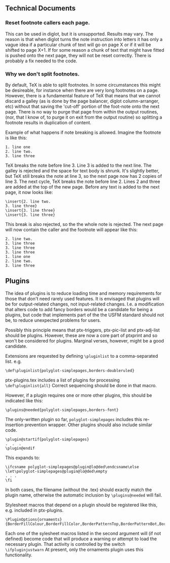 
## Technical Documents

### Reset footnote callers each page.
 This can be used in diglot, but it is unsupported. Results may vary. The
reason is that when diglot turns the note instruction into letters it has only
a vague idea if a particular chunk of text will go on page X or if it will be
shifted to page X+1. If for some reason a chunk of text that might have fitted
is pushed onto the next page, they will not be reset correctly. There is probably a 
fix needed to the code.

### Why we don't split footnotes.
By default, TeX is able to split footnotes. In some circumstances this might be
desireable, for instance when there are very long footnotes on a page. However,
there is a fundamental feature of TeX that means that we cannot discard a galley (as is 
done by the page balancer, diglot column-arranger, etc) without that saving the 'cut-off' 
portion of the foot-note onto the next page. There is no way to purge that page
from within the output routines, (nor, that I know of, to purge it on exit from the 
output routine) so splitting a footnote results in duplication of content.

Example of what happens if note breaking is allowed. Imagine the footnote is like this:
```
1. line one
2. line two.
3. line three
``` 

TeX breaks the note before line 3. Line 3 is added to the next line. The galley is rejected 
and the space for text body is shrunk. It's slightly better, but TeX still
breaks the note at line 3, so the next page now has 2 copies of line 3.  The
next cycle, TeX breaks the note before line 2. Lines 2 and three are added at
the top of the new page. Before any text is added to the next page, it now looks like:
```
\insert{2. line two.
3. line three}
\insert{3. line three}
\insert{3. line three}
```
This break is also rejected, so the the whole note is rejected. The next page will 
now contain the caller and the footnote will appear like this:

```
2. line two.
3. line three
3. line three
3. line three
1. line one
2. line two.
3. line three
```


## Plugins
The idea of plugins is to reduce loading time and memory requirements for those that don't need rarely used features.
It is envisaged that plugins will be for output-related changes, not input-related changes.
I.e. a modification that alters code to add fancy borders would be a candidate for being a plugins, 
but code that implements part of the the USFM standard should not be, to reduce unexpected problems for users.

Possibly this principle means that ptx-triggers, ptx-pic-list and ptx-adj-list should be plugins.
However, these are now a core part of ptxprint and so won't be considered for plugins. Marginal verses, 
however, might be a good candidate.

Extensions are requested by defining `\pluginlist` to a comma-separated list. e.g. 
```
\def\pluginlist{polyglot-simplepages,borders-doubleruled}
```

ptx-plugins.tex includes a list of plugins for processing `\def\pluginlist{all}` 
Correct sequencing should be done in that macro.

However, if a plugin requires one or more other plugins, this should be indicated like this:
```
\plugins@needed{polyglot-simplepages,borders-font}
```

The only-written plugin so far, `polyglot-simplepages` includes this re-insertion prevention wrapper. Other plugins should also 
include similar code. 
```
\plugin@startif{polyglot-simplepages}
.  .  .
\plugin@endif
```

This expands to:
```
\ifcsname polyglot-simplepages@plugin@lo@ded\endcsname\else
\let\polyglot-simplepages@plugin@lo@ded\empty
. . .
\fi
```

In both cases, the filename (without the .tex) should exactly match the plugin name, otherwise the automatic inclusion by `\plugins@needed` will fail.

Stylesheet macros that depend on a plugin should be registered like this, e.g. included in ptx-plugins.
```
\PluginOptions{ornaments}{BorderFillColour,BorderFillColor,BorderPatternTop,BorderPatternBot,BorderPatternLeft,BorderPatternRight,BorderPadding,BorderHPadding,BorderVPadding,BorderLineWidth}
```
Each one of the sylesheet macros listed in the second argument will (if not defined) become code that will produce a warning or attempt to load the necessary plugin. That activity is controlled by the switch `\ifpluginjustwarn`
At present, only the ornaments plugin uses this functionality. 
